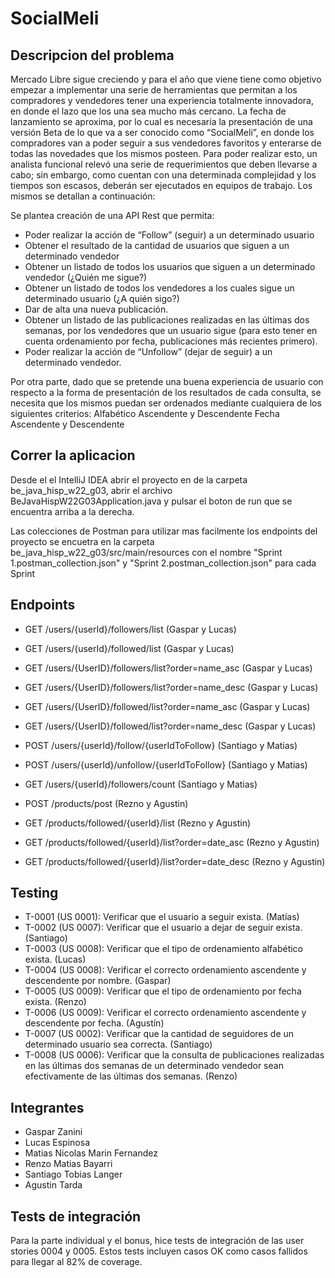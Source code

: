 
# SocialMeli
## Descripcion del problema
Mercado Libre sigue creciendo y para el año que viene  tiene como objetivo empezar a implementar una serie de herramientas que permitan a los compradores y vendedores tener una experiencia totalmente innovadora, en donde el lazo que los una sea mucho más cercano.
La fecha de lanzamiento se aproxima, por lo cual es necesaria la presentación de una versión Beta de lo que va a ser conocido como “SocialMeli”, en donde los compradores van a poder seguir a sus vendedores favoritos y enterarse de todas las novedades que los mismos posteen.
Para poder realizar esto, un analista funcional relevó una serie de requerimientos que deben llevarse a cabo; sin embargo, como cuentan con una determinada complejidad y los tiempos son escasos, deberán ser ejecutados en equipos de trabajo. Los mismos se detallan a continuación:

Se plantea creación de una API Rest que permita:
- Poder realizar la acción de “Follow” (seguir) a un determinado usuario
- Obtener el resultado de la cantidad de usuarios que siguen a un determinado vendedor
- Obtener un listado de todos los usuarios que siguen a un determinado vendedor (¿Quién me sigue?)
- Obtener un listado de todos los vendedores a los cuales sigue un determinado usuario (¿A quién sigo?)
- Dar de alta una nueva publicación.
- Obtener un listado de las publicaciones realizadas en las últimas dos semanas, por los vendedores que un usuario sigue (para esto tener en cuenta ordenamiento por fecha, publicaciones más recientes primero).
- Poder realizar la acción de “Unfollow” (dejar de seguir) a un determinado vendedor.

Por otra parte, dado que se pretende una buena experiencia de usuario con respecto a la forma de presentación de los resultados de cada consulta, se necesita que los mismos puedan ser ordenados mediante cualquiera de los siguientes criterios:
Alfabético Ascendente y Descendente
Fecha Ascendente y Descendente

## Correr la aplicacion
Desde el el IntelliJ IDEA abrir el proyecto en de la carpeta be_java_hisp_w22_g03, abrir el archivo BeJavaHispW22G03Application.java y pulsar el boton de run que se encuentra arriba a la derecha.

Las colecciones de Postman para utilizar mas facilmente los endpoints del proyecto se encuetra en la carpeta be_java_hisp_w22_g03/src/main/resources con el nombre "Sprint 1.postman_collection.json" y "Sprint 2.postman_collection.json" para cada Sprint

## Endpoints

- GET /users/{userId}/followers/list (Gaspar y Lucas)
- GET /users/{userId}/followed/list (Gaspar y Lucas)
- GET /users/{UserID}/followers/list?order=name_asc (Gaspar y Lucas)
- GET /users/{UserID}/followers/list?order=name_desc (Gaspar y Lucas)
- GET /users/{UserID}/followed/list?order=name_asc (Gaspar y Lucas)
- GET /users/{UserID}/followed/list?order=name_desc (Gaspar y Lucas)

- POST /users/{userId}/follow/{userIdToFollow} (Santiago y Matias)
- POST /users/{userId}/unfollow/{userIdToFollow} (Santiago y Matias)
- GET /users/{userId}/followers/count (Santiago y Matias)

- POST /products/post (Rezno y Agustin)
- GET /products/followed/{userId}/list (Rezno y Agustin)
- GET /products/followed/{userId}/list?order=date_asc (Rezno y Agustin)
- GET /products/followed/{userId}/list?order=date_desc (Rezno y Agustin)

## Testing

- T-0001 (US 0001): Verificar que el usuario a seguir exista. (Matías)
- T-0002 (US 0007): Verificar que el usuario a dejar de seguir exista. (Santiago)
- T-0003 (US 0008): Verificar que el tipo de ordenamiento alfabético exista. (Lucas)
- T-0004 (US 0008): Verificar el correcto ordenamiento ascendente y descendente por nombre. (Gaspar)
- T-0005 (US 0009): Verificar que el tipo de ordenamiento por fecha exista. (Renzo)
- T-0006 (US 0009): Verificar el correcto ordenamiento ascendente y descendente por fecha. (Agustín)
- T-0007 (US 0002): Verificar que la cantidad de seguidores de un determinado usuario sea correcta. (Santiago)
- T-0008 (US 0006): Verificar que la consulta de publicaciones realizadas en las últimas dos semanas de un determinado vendedor sean efectivamente de las últimas dos semanas. (Renzo)

## Integrantes
- Gaspar Zanini
- Lucas Espinosa
- Matias Nicolas Marin Fernandez
- Renzo Matias Bayarri
- Santiago Tobias Langer
- Agustin Tarda

## Tests de integración
Para la parte individual y el bonus, hice tests de integración de las user stories 0004 y 0005. 
Estos tests incluyen casos OK como casos fallidos para llegar al 82% de coverage.
